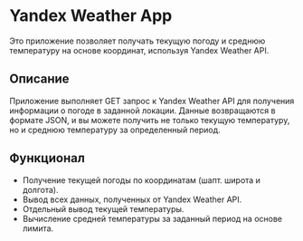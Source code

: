 # Yandex Weather App

Это приложение позволяет получать текущую погоду и среднюю температуру на основе координат, используя Yandex Weather API. 

## Описание

Приложение выполняет GET запрос к Yandex Weather API для получения информации о погоде в заданной локации. Данные возвращаются в формате JSON, и вы можете получить не только текущую температуру, но и среднюю температуру за определенный период.

## Функционал

- Получение текущей погоды по координатам (шапт. широта и долгота).
- Вывод всех данных, полученных от Yandex Weather API.
- Отдельный вывод текущей температуры.
- Вычисление средней температуры за заданный период на основе лимита.
